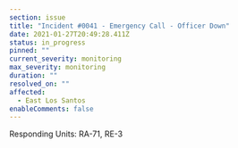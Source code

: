 ```yaml
---
section: issue
title: "Incident #0041 - Emergency Call - Officer Down"
date: 2021-01-27T20:49:28.411Z
status: in_progress
pinned: ""
current_severity: monitoring
max_severity: monitoring
duration: ""
resolved_on: ""
affected:
  - East Los Santos
enableComments: false
---
```

Responding Units: RA-71, RE-3